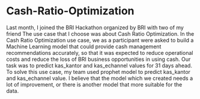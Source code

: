 # Cash-Ratio-Optimization

Last month, I joined the BRI Hackathon organized by BRI with two of my friend The use case that I choose was about Cash Ratio Optimization. In the Cash Ratio Optimization use case, we as a participant were asked to build a Machine Learning model that could provide  cash management recommendations accurately, so that it was expected to reduce  operational costs and reduce the loss of BRI business opportunities in using cash. Our task was to predict kas_kantor and kas_echannel values for 31 days ahead. To solve this use case, my team used prophet model to predict kas_kantor and kas_echannel value. I believe that the model which we created needs a lot of improvement, or there is another model that more suitable for the data. 
